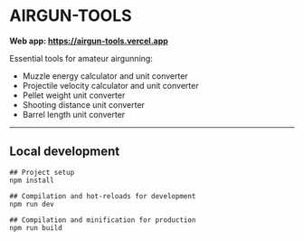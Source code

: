 # AIRGUN-TOOLS

**Web app: <https://airgun-tools.vercel.app>**

Essential tools for amateur airgunning:

- Muzzle energy calculator and unit converter
- Projectile velocity calculator and unit converter
- Pellet weight unit converter
- Shooting distance unit converter
- Barrel length unit converter

---

## Local development

```
## Project setup
npm install

## Compilation and hot-reloads for development
npm run dev

## Compilation and minification for production
npm run build
```

